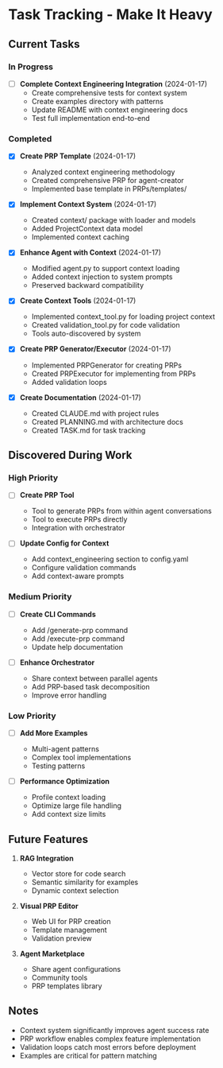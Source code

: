 # Task Tracking - Make It Heavy

## Current Tasks

### In Progress
- [ ] **Complete Context Engineering Integration** (2024-01-17)
  - Create comprehensive tests for context system
  - Create examples directory with patterns
  - Update README with context engineering docs
  - Test full implementation end-to-end

### Completed
- [x] **Create PRP Template** (2024-01-17)
  - Analyzed context engineering methodology
  - Created comprehensive PRP for agent-creator
  - Implemented base template in PRPs/templates/

- [x] **Implement Context System** (2024-01-17)
  - Created context/ package with loader and models
  - Added ProjectContext data model
  - Implemented context caching

- [x] **Enhance Agent with Context** (2024-01-17)
  - Modified agent.py to support context loading
  - Added context injection to system prompts
  - Preserved backward compatibility

- [x] **Create Context Tools** (2024-01-17)
  - Implemented context_tool.py for loading project context
  - Created validation_tool.py for code validation
  - Tools auto-discovered by system

- [x] **Create PRP Generator/Executor** (2024-01-17)
  - Implemented PRPGenerator for creating PRPs
  - Created PRPExecutor for implementing from PRPs
  - Added validation loops

- [x] **Create Documentation** (2024-01-17)
  - Created CLAUDE.md with project rules
  - Created PLANNING.md with architecture docs
  - Created TASK.md for task tracking

## Discovered During Work

### High Priority
- [ ] **Create PRP Tool** 
  - Tool to generate PRPs from within agent conversations
  - Tool to execute PRPs directly
  - Integration with orchestrator

- [ ] **Update Config for Context**
  - Add context_engineering section to config.yaml
  - Configure validation commands
  - Add context-aware prompts

### Medium Priority
- [ ] **Create CLI Commands**
  - Add /generate-prp command
  - Add /execute-prp command
  - Update help documentation

- [ ] **Enhance Orchestrator**
  - Share context between parallel agents
  - Add PRP-based task decomposition
  - Improve error handling

### Low Priority
- [ ] **Add More Examples**
  - Multi-agent patterns
  - Complex tool implementations
  - Testing patterns

- [ ] **Performance Optimization**
  - Profile context loading
  - Optimize large file handling
  - Add context size limits

## Future Features

1. **RAG Integration**
   - Vector store for code search
   - Semantic similarity for examples
   - Dynamic context selection

2. **Visual PRP Editor**
   - Web UI for PRP creation
   - Template management
   - Validation preview

3. **Agent Marketplace**
   - Share agent configurations
   - Community tools
   - PRP templates library

## Notes

- Context system significantly improves agent success rate
- PRP workflow enables complex feature implementation
- Validation loops catch most errors before deployment
- Examples are critical for pattern matching